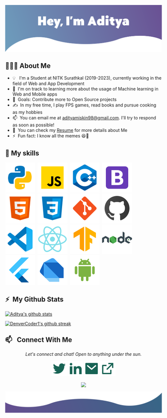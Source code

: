 [![Website](/assets/miskinbg2.png)](https://aditya-miskin.herokuapp.com/)

## 👨🏻‍💻&nbsp;About Me

- 💡 &nbsp; I'm a Student at NITK Surathkal (2019-2023), currently working in the field of Web and App Development
- 🌱 &nbsp;I'm on track to learning more about the usage of Machine learning in Web and Mobile apps
- 🥅 &nbsp;Goals: Contribute more to Open Source projects
- ✍️ &nbsp;In my free time, I play FPS games, read books and pursue cooking as my hobbies
- 📫 &nbsp;You can email me at adityamiskin98@gmail.com. I'll try to respond as soon as possible!
- 📄 &nbsp;You can check my [Resume](https://drive.google.com/file/d/1hvpmkWyYMhf7rE9e7qYT06OqGQevirJz/view?usp=sharing) for more details about Me
- ⚡ &nbsp;Fun fact: I know all the memes 😆🤪

## 🚀&nbsp;My skills

![Python](/assets/python.svg)&nbsp; ![JavaScript](/assets/javascript.svg)&nbsp; ![C++](/assets/c++.svg)&nbsp; ![Bootstrap](/assets/bootstrap.svg)&nbsp; ![HTML](/assets/html.svg)&nbsp; ![CSS](/assets/css3.svg)&nbsp; ![Git](/assets/git.svg)&nbsp; ![GitHub](/assets/github.svg)&nbsp; ![Visual Studio Code](/assets/vscode.svg)&nbsp; ![React](/assets/react.svg)&nbsp; ![Tensorflow](/assets/tensorflow.svg)&nbsp; ![NodeJS](/assets/nodejs.svg)&nbsp; ![Flutter](/assets/flutter.svg)&nbsp; ![Dart](/assets/dart.svg)&nbsp; ![Android Studio](/assets/android.svg) &nbsp;

## ⚡&nbsp; My Github Stats

[![Aditya's github stats](https://github-readme-stats.vercel.app/api?username=adityamiskin&theme=react)](https://github.com/anuraghazra/github-readme-stats)

[![DenverCoder1's github streak](https://github-readme-streak-stats.herokuapp.com/?user=adityamiskin&theme=react)](https/assets://github.com/DenverCoder1/github-readme-streak-stats)

## 📫 &nbsp; Connect With Me

<p align="center">
  <i>Let's connect and chat! Open to anything under the sun.</i>
  <p align="center">
    <a href="https://twitter.com/AdityaMiskin3" alt="Twitter"><img src="/assets/twitter-fill.svg"></a>
    <a href="https://www.linkedin.com/in/aditya-miskin/" alt="Linkedin"><img src="/assets/linkedin-fill.svg"></a>
    <a href="mailto:adityamiskin98@gmail.com" alt="Contact me"><img src="/assets/mail-fill.svg"></a>
    <a href="https://aditya-miskin.herokuapp.com/" alt="My site"><img src="/assets/external-link-line.svg"></a>
  </p>
  <p align="center">
      <img align="center" src="https://komarev.com/ghpvc/?username=adityamiskin&color=red">
  </p>

![bottom svg](/assets/bottom.svg)
